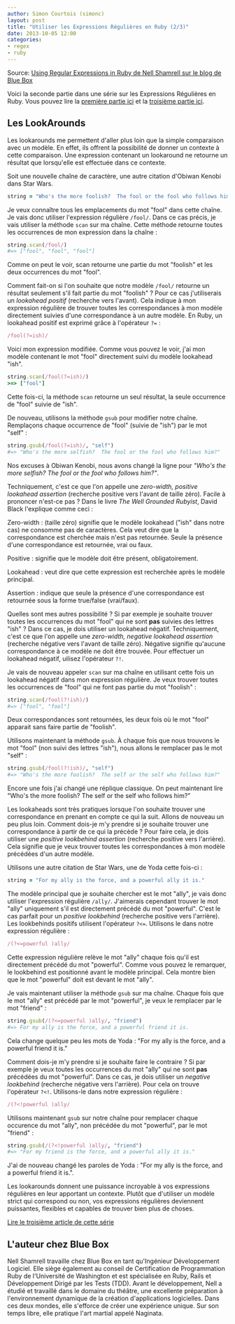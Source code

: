 ```yaml
---
author: Simon Courtois (simonc)
layout: post
title: "Utiliser les Expressions Régulières en Ruby (2/3)"
date: 2013-10-05 12:00
categories:
- regex
- ruby
---
```


Source: [Using Regular Expressions in Ruby de Nell Shamrell sur le blog de Blue Box](http://www.bluebox.net/about/blog/2013/03/using-regular-expressions-in-ruby-part-2-of-3/)

Voici la seconde partie dans une série sur les Expressions Régulières en Ruby.
Vous pouvez lire la
[première partie ici](/article/utiliser-les-expressions-regulieres-en-ruby-1-sur-3) et la
[troisième partie ici](/article/utiliser-les-expressions-regulieres-en-ruby-3-sur-3).

## Les LookArounds

Les lookarounds me permettent d'aller plus loin que la simple comparaison avec
un modèle. En effet, ils offrent la possibilité de donner un contexte à cette
comparaison. Une expression contenant un lookaround ne retourne un résultat que
lorsqu'elle est effectuée dans ce contexte.

<!-- more -->

Soit une nouvelle chaîne de caractère, une autre citation d'Obiwan Kenobi dans
Star Wars.

``` ruby
string = "Who's the more foolish?  The fool or the fool who follows him?"
```

Je veux connaître tous les emplacements du mot "fool" dans cette chaîne. Je vais
donc utiliser l'expression régulière `/fool/`. Dans ce cas précis, je vais
utiliser la méthode `scan` sur ma chaîne. Cette méthode retourne toutes les
occurrences de mon expression dans la chaîne :

``` ruby
string.scan(/fool/)
#=> ["fool", "fool", "fool"]
```

Comme on peut le voir, scan retourne une partie du mot "foolish" et les deux
occurrences du mot "fool".

Comment fait-on si l'on souhaite que notre modèle `/fool/` retourne un résultat
seulement s'il fait partie du mot "foolish" ? Pour ce cas j'utiliserais un
_lookahead positif_ (recherche vers l'avant). Cela indique à mon expression
régulière de trouver toutes les correspondances à mon modèle directement suivies
d'une correspondance à un autre modèle. En Ruby, un lookahead positif est
exprimé grâce à l'opérateur `?=` :

``` ruby
/fool(?=ish)/
```

Voici mon expression modifiée. Comme vous pouvez le voir, j'ai mon modèle
contenant le mot "fool" directement suivi du modèle lookahead "ish".

``` ruby
string.scan(/fool(?=ish)/)
>=> ["fool"]
```

Cette fois-ci, la méthode `scan` retourne un seul résultat, la seule occurrence
de "fool" suivie de "ish".

De nouveau, utilisons la méthode `gsub` pour modifier notre chaîne. Remplaçons
chaque occurrence de "fool" (suivie de "ish") par le mot "self" :

``` ruby
string.gsub(/fool(?=ish)/, "self")
#=> "Who's the more selfish?  The fool or the fool who follows him?"
```

Nos excuses à Obiwan Kenobi, nous avons changé la ligne pour _"Who's the more
selfish?  The fool or the fool who follows him?"_.

Techniquement, c'est ce que l'on appelle une _zero-width, positive lookahead
assertion_ (recherche positive vers l'avant de taille zéro). Facile à prononcer
n'est-ce pas ? Dans le livre _The Well Grounded Rubyist_, David Black
l'explique comme ceci :

Zero-width
:    (taille zéro) signifie que le modèle lookahead ("ish" dans notre cas) ne
     consomme pas de caractères. Cela veut dire que la correspondance est
     cherchée mais n'est pas retournée. Seule la présence d'une correspondance
     est retournée, vrai ou faux.

Positive
:    signifie que le modèle doit être présent, obligatoirement.

Lookahead
:    veut dire que cette expression est recherchée après le modèle principal.

Assertion
:    indique que seule la présence d'une correspondance est retournée sous la
     forme true/false (vrai/faux).

Quelles sont mes autres possibilité ? Si par exemple je souhaite trouver toutes
les occurrences du mot "fool" qui ne sont **pas** suivies des lettres "ish" ?
Dans ce cas, je dois utiliser un lookahead négatif. Techniquement, c'est ce que
l'on appelle une _zero-width, negative lookahead assertion_ (recherche négative
vers l'avant de taille zéro). Négative signifie qu'aucune correspondance à ce
modèle ne doit être trouvée. Pour effectuer un lookahead négatif, uilisez
l'opérateur `?!`.

Je vais de nouveau appeler `scan` sur ma chaîne en utilisant cette fois un
lookahead négatif dans mon expression régulière. Je veux trouver toutes les
occurrences de "fool" qui ne font pas partie du mot "foolish" :

``` ruby
string.scan(/fool(?!ish)/)
#=> ["fool", "fool"]
```

Deux correspondances sont retournées, les deux fois où le mot "fool" apparait
sans faire partie de "foolish".

Utilisons maintenant la méthode `gsub`. À chaque fois que nous
trouvons le mot "fool" (non suivi des lettres "ish"), nous allons le remplacer
pas le mot "self" :

``` ruby
string.gsub(/fool(?!ish)/, "self")
#=> "Who's the more foolish?  The self or the self who follows him?"
```
Encore une fois j'ai changé une réplique classique. On peut maintenant lire
"Who's the more foolish?  The self or the self who follows him?"

Les lookaheads sont très pratiques lorsque l'on souhaite trouver une
correspondance en prenant en compte ce qui la suit. Allons de nouveau un peu
plus loin. Comment dois-je m'y prendre si je souhaite trouver une correspondance
à partir de ce qui la précède ? Pour faire cela, je dois utiliser une _positive
lookbehind assertion_ (recherche positive vers l'arrière). Cela signifie que je
veux trouver toutes les correspondances à mon modèle précédées d'un autre
modèle.

Utilisons une autre citation de Star Wars, une de Yoda cette fois-ci :

``` ruby
string = "For my ally is the force, and a powerful ally it is."
```

The modèle principal que je souhaite chercher est le mot "ally", je vais donc
utiliser l'expression régulière `/ally/`. J'aimerais cependant trouver le mot
"ally" uniquement s'il est directement précédé du mot "powerful". C'est le cas
parfait pour un _positive lookbehind_ (recherche positive vers l'arrière). Les
lookbehinds positifs utilisent l'opérateur `?<=`. Utilisons le dans notre
expression régulière :

``` ruby
/(?<=powerful )ally/
```

Cette expression régulière relève le mot "ally" chaque fois qu'il est
directement précédé du mot "powerful". Comme vous pouvez le remarquer, le
lookbehind est positionné avant le modèle principal. Cela montre bien que le mot
"powerful" doit est devant le mot "ally".

Je vais maintenant utiliser la méthode `gsub` sur ma chaîne. Chaque fois que le
mot "ally" est précédé par le mot "powerful", je veux le remplacer par le mot
"friend" :

``` ruby
string.gsub(/(?<=powerful )ally/, "friend")
#=> For my ally is the force, and a powerful friend it is.
```

Cela change quelque peu les mots de Yoda : "For my ally is the force, and a
powerful friend it is."

Comment dois-je m'y prendre si je souhaite faire le contraire ? Si par exemple
je veux toutes les occurrences du mot "ally" qui ne sont **pas** précédées du
mot "powerful". Dans ce cas, je dois utiliser un _negative lookbehind_
(recherche négative vers l'arrière). Pour cela on trouve l'opérateur `?<!`.
Utilisons-le dans notre expression régulière :

``` ruby
/(?<!powerful )ally/
```

Utilisons maintenant `gsub` sur notre chaîne pour remplacer chaque occurence du
mot "ally", non précédée du mot "powerful", par le mot "friend" :

``` ruby
string.gsub(/(?<!powerful )ally/, "friend")
#=> "For my friend is the force, and a powerful ally it is."
```

J'ai de nouveau changé les paroles de Yoda : "For my ally is the force, and a
powerful friend it is.".

Les lookarounds donnent une puissance incroyable à vos expressions régulières en
leur apportant un contexte. Plutôt que d'utiliser un modèle strict qui
correspond ou non, vos expressions régulières deviennent puissantes, flexibles
et capables de trouver bien plus de choses.

[Lire le troisième article de cette série](/article/utiliser-les-expressions-regulieres-en-ruby-3-sur-3)

## L'auteur chez Blue Box

Nell Shamrell travaille chez Blue Box en tant qu'Ingénieur Développement
Logiciel. Elle siège également au conseil de Certification de Programmation
Ruby de l'Université de Washington et est spécialisée en Ruby, Rails et
Développement Dirigé par les Tests (TDD). Avant le développement, Nell a étudié
et travaillé dans le domaine du théâtre, une excellente préparation à
l'environnement dynamique de la création d'applications logicielles. Dans ces
deux mondes, elle s'efforce de créer une expérience unique. Sur son temps
libre, elle pratique l'art martial appelé Naginata.
